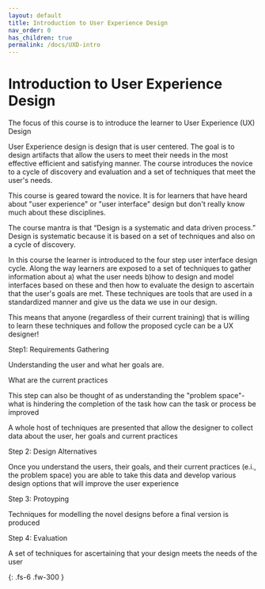 ```yaml
---
layout: default
title: Introduction to User Experience Design
nav_order: 0
has_children: true
permalink: /docs/UXD-intro
---
```


# Introduction to User Experience Design
 
The focus of this course is to introduce the learner to User Experience (UX) Design

User Experience design is design that is user centered. The goal is to design artifacts that allow the users to meet their needs in the most effective efficient and satisfying manner. The course introduces the novice to a cycle of discovery and evaluation and a set of techniques that meet the user's needs.

This course is geared toward the novice. It is for learners that have heard about "user experience" or "user interface" design but don't really know much about these disciplines.

The course mantra is that “Design is a systematic and data driven process.” Design is systematic because it is based on a set of techniques and also on a cycle of discovery.

In this course the learner is introduced to the four step user interface design cycle. Along the way learners are exposed to a set of techniques to gather information about a) what the user needs b)how to design and model interfaces based on these and then how to evaluate the design to ascertain that the user's goals are met. These techniques are tools that are used in a standardized manner and give us the data we use in our design.

This means that anyone (regardless of their current training) that is willing to learn these techniques and follow the proposed cycle can be a UX designer!



Step1: Requirements Gathering

Understanding the user and what her goals are.

What are the current practices

This step can also be thought of as understanding the "problem space"- what is hindering the completion of the task how can the task or process be improved

A whole host of techniques are presented that allow the designer to collect data about the user, her goals and current practices

Step 2: Design Alternatives

Once you understand the users, their goals, and their current practices (e.i., the problem space) you are able to take this data and develop various design options that will improve the user experience

Step 3: Protoyping

Techniques for modelling the novel designs before a final version is produced

Step 4: Evaluation

A set of techniques for ascertaining that your design meets the needs of the user


{: .fs-6 .fw-300 }
